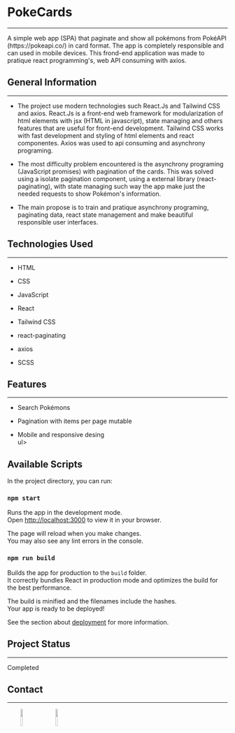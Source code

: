 <h1>PokeCards</h1>
<hr><p>A simple web app (SPA) that paginate and show all pokémons from PokéAPI (https://pokeapi.co/) in card format. The app is completely responsible and can used in mobile devices. This frond-end application was made to pratique react programming's, web API consuming with axios.</p><h2>General Information</h2>
<hr><ul>
<li>The project use modern technologies such React.Js and Tailwind CSS and axios. React.Js is a front-end web framework for modularization of html elements with jsx (HTML in javascript), state managing and others features that are useful for front-end development. Tailwind CSS works with fast development and styling of html elements and react componentes. Axios was used to api consuming and asynchrony programing.</li>
</ul><ul>
<li>The most difficulty problem encountered is the asynchrony programing (JavaScript promises) with pagination of the cards. This was solved using a isolate pagination component, using a external library (react-paginating), with state managing such way the app make just the needed requests to show Pokémon's information.</li>
</ul><ul>
<li>The main propose is to train and pratique asynchrony programing, paginating data, react state management and make beautiful responsible user interfaces.</li>
</ul><h2>Technologies Used</h2>
<hr><ul>
<li>HTML</li>
</ul><ul>
<li>CSS</li>
</ul><ul>
<li>JavaScript</li>
</ul><ul>
<li>React</li>
</ul><ul>
<li>Tailwind CSS</li>
</ul><ul>
<li>react-paginating</li>
</ul><ul>
<li>axios</li>
</ul><ul>
<li>SCSS</li>
</ul><h2>Features</h2>
<hr><ul>
<li>Search Pokémons</li>
</ul><ul>
<li>Pagination with items per page mutable</li>
</ul><ul>
<li>Mobile and responsive desing</li>
ul></ul>

<h2>Available Scripts</h2>

In the project directory, you can run:

### `npm start`

Runs the app in the development mode.\
Open [http://localhost:3000](http://localhost:3000) to view it in your browser.

The page will reload when you make changes.\
You may also see any lint errors in the console.

### `npm run build`

Builds the app for production to the `build` folder.\
It correctly bundles React in production mode and optimizes the build for the best performance.

The build is minified and the filenames include the hashes.\
Your app is ready to be deployed!

See the section about [deployment](https://facebook.github.io/create-react-app/docs/deployment) for more information.


<h2>Project Status</h2>
<hr><p>Completed</p>
<h2>Contact</h2>
<hr><p><span style="margin-right: 30px;"></span><a href="https://www.linkedin.com/in/micael-fernandes21/"><img target="_blank" src="https://cdn.jsdelivr.net/gh/devicons/devicon/icons/linkedin/linkedin-original.svg" style="width: 10%;"></a><span style="margin-right: 30px;"></span><a href="https://github.com/FirerPlayer"><img target="_blank" src="https://cdn.jsdelivr.net/gh/devicons/devicon/icons/github/github-original.svg" style="width: 10%;"></a></p>
